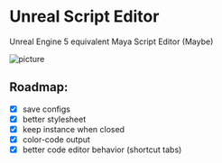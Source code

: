 # Unreal Script Editor

Unreal Engine 5 equivalent Maya Script Editor (Maybe)

![picture](https://i.imgur.com/FTQFyS1.png)

## Roadmap:

- [x] save configs
- [x] better stylesheet
- [x] keep instance when closed
- [x] color-code output
- [x] better code editor behavior (shortcut tabs)